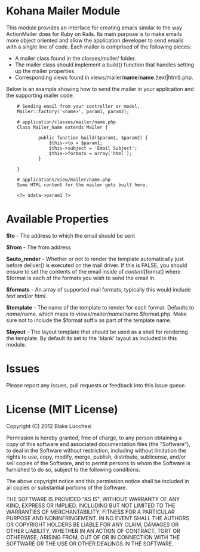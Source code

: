 Kohana Mailer Module
====================

This module provides an interface for creating emails similar to the way ActionMailer does for Ruby on Rails.  Its main purpose is to make emails more object oriented and allow the application developer to send emails with a single line of code.  Each mailer is comprised of the following pieces:

* A mailer class found in the classes/mailer/ folder.
* The mailer class should implement a build() function that handles setting up the mailer properties.
* Corresponding views found in views/mailer/__name__/__name__.(text|html).php.

Below is an example showing how to send the mailer in your application and the supporting mailer code.

		# Sending email from your controller or model.
		Mailer::factory('<name>', param1, param2);

		# application/classes/mailer/name.php
		Class Mailer_Name extends Mailer {
		
				public function build($param1, $param2) {
					$this->to = $param1;
					$this->subject = 'Email Subject';
					$this->formats = array('html');
				}
		
		}

		# applications/view/mailer/name.php
		Some HTML content for the mailer gets built here.
		
		<?= $data->param1 ?>


Available Properties
====================

**$to** - The address to which the email should be sent

**$from** - The from address

**$auto_render** - Whether or not to render the template automatically just before deliver() is executed on the mail driver.  If this is FALSE, you should ensure to set the contents of the email inside of $content[$format] where $format is each of the formats you wish to send the email in.

**$formats** - An array of supported mail formats, typically this would include _text_ and/or _html_.

**$template** - The name of the template to render for each format. Defaults to $name/$name, which maps to views/mailer/$name/$name.$format.php.  Make sure not to include the $format suffix as part of the template name.

**$layout** - The layout template that should be used as a shell for rendering the template.  By default its set to the 'blank' layout as included in this module.

Issues
======

Please report any issues, pull requests or feedback into this issue queue.

License (MIT License)
=====================

Copyright (C) 2012 Blake Lucchesi

Permission is hereby granted, free of charge, to any person obtaining a copy of this software and associated documentation files (the "Software"), to deal in the Software without restriction, including without limitation the rights to use, copy, modify, merge, publish, distribute, sublicense, and/or sell copies of the Software, and to permit persons to whom the Software is furnished to do so, subject to the following conditions:

The above copyright notice and this permission notice shall be included in all copies or substantial portions of the Software.

THE SOFTWARE IS PROVIDED "AS IS", WITHOUT WARRANTY OF ANY KIND, EXPRESS OR IMPLIED, INCLUDING BUT NOT LIMITED TO THE WARRANTIES OF MERCHANTABILITY, FITNESS FOR A PARTICULAR PURPOSE AND NONINFRINGEMENT. IN NO EVENT SHALL THE AUTHORS OR COPYRIGHT HOLDERS BE LIABLE FOR ANY CLAIM, DAMAGES OR OTHER LIABILITY, WHETHER IN AN ACTION OF CONTRACT, TORT OR OTHERWISE, ARISING FROM, OUT OF OR IN CONNECTION WITH THE SOFTWARE OR THE USE OR OTHER DEALINGS IN THE SOFTWARE.